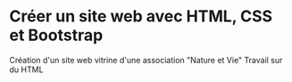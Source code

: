 # Créer un site web avec HTML, CSS et Bootstrap
 Création d'un site web vitrine d'une association "Nature et Vie"
Travail sur du HTML